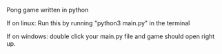 Pong game written in python

If on linux:
Run this by running "python3 main.py" in the terminal

If on windows:
double click your main.py file and game should open right up.
